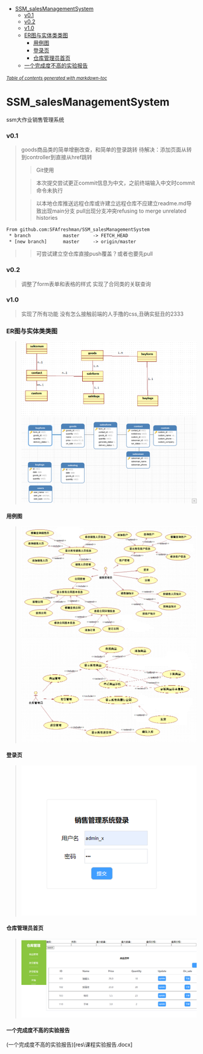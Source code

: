 - [SSM_salesManagementSystem](#ssm-salesmanagementsystem)
    + [v0.1](#v01)
    + [v0.2](#v02)
    + [v1.0](#v10)
    + [ER图与实体类类图](#er-------)
      - [用例图](#---)
      - [登录页](#---)
      - [仓库管理员首页](#-------)
    + [一个完成度不高的实验报告](#一个完成度不高的实验报告)

<small><i><a href='http://ecotrust-canada.github.io/markdown-toc/'>Table of contents generated with markdown-toc</a></i></small>
# SSM_salesManagementSystem
ssm大作业销售管理系统
### v0.1
> goods商品类的简单增删改查，和简单的登录跳转
>待解决：添加页面从转到controller到直接从href跳转
> >Git使用
> 
> >本次提交尝试更正commit信息为中文，之前终端输入中文时commit命令未执行
>
> >以本地仓库推送远程仓库或许建立远程仓库不应建立readme.md导致出现main分支
> > pull出现分支冲突refusing to merge unrelated histories
> 
```
From github.com:SFAfreshman/SSM_salesManagementSystem
 * branch            master     -> FETCH_HEAD
 * [new branch]      master     -> origin/master
```
> >可尝试建立空仓库直接push覆盖？或者也要先pull
### v0.2
> 调整了form表单和表格的样式
> 实现了合同类的关联查询
### v1.0
> 实现了所有功能
>没有怎么接触前端的人手撸的css,丑确实挺丑的2333
### ER图与实体类类图
>![DB_Class.png](res\DB_Class.png)
>![DB_ER.png](res\DB_ER.png)
#### 用例图
>![UseCase01.png](res\UseCase01.png)
>![UseCase02.png](res\UseCase02.png)
#### 登录页
>![index.png](res\index.png)
#### 仓库管理员首页
>![adminStore.png](res\adminStore.png)
#### 一个完成度不高的实验报告
(一个完成度不高的实验报告)[res\课程实验报告.docx]